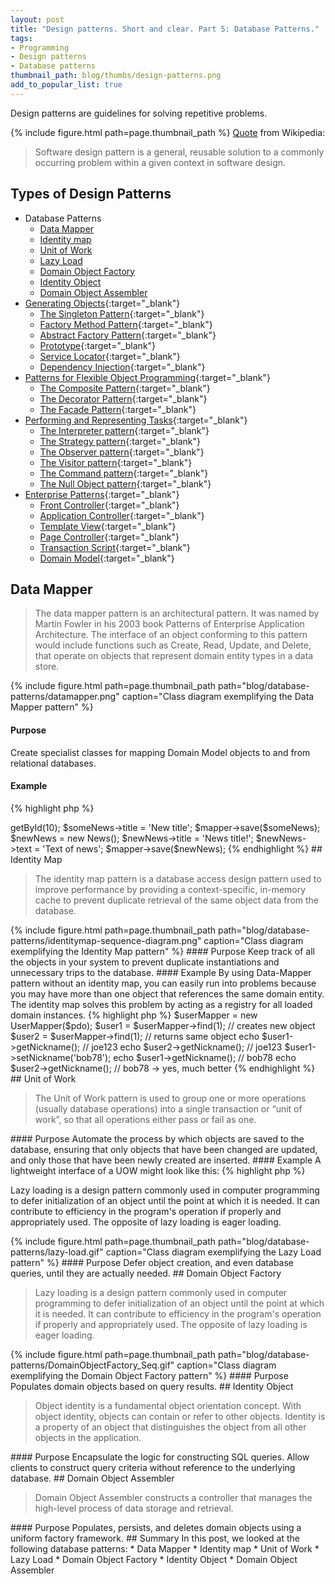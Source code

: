```yaml
---
layout: post
title: "Design patterns. Short and clear. Part 5: Database Patterns."
tags:
- Programming
- Design patterns
- Database patterns
thumbnail_path: blog/thumbs/design-patterns.png
add_to_popular_list: true
---
```


Design patterns are guidelines for solving repetitive problems.

{% include figure.html path=page.thumbnail_path %}
[Quote](https://en.wikipedia.org/wiki/Software_design_pattern) from Wikipedia:
<blockquote>
  <p>
  Software design pattern is a general, reusable solution to a commonly occurring problem within a given context in software design.
  </p>
</blockquote>

## Types of Design Patterns

* Database Patterns
  * [Data Mapper](#data-mapper)
  * [Identity map](#identity-map)
  * [Unit of Work](#unit-of-work)
  * [Lazy Load](#lazy-load)
  * [Domain Object Factory](#domain-object-factory)
  * [Identity Object](#identity-object)
  * [Domain Object Assembler](#domain-object-assembler)
* [Generating Objects](https://it.badykov.com/blog/2018/10/07/generating-objects){:target="_blank"}
  * [The Singleton Pattern](https://it.badykov.com/blog/2018/10/07/generating-objects/#the-singleton-pattern){:target="_blank"}
  * [Factory Method Pattern](https://it.badykov.com/blog/2018/10/07/generating-objects/#factory-method-pattern){:target="_blank"}
  * [Abstract Factory Pattern](https://it.badykov.com/blog/2018/10/07/generating-objects/#abstract-factory-pattern){:target="_blank"}
  * [Prototype](https://it.badykov.com/blog/2018/10/07/generating-objects/#prototype){:target="_blank"}
  * [Service Locator](https://it.badykov.com/blog/2018/10/07/generating-objects/#service-locator){:target="_blank"}
  * [Dependency Injection](https://it.badykov.com/blog/2018/10/07/generating-objects/#dependency-injection){:target="_blank"}
* [Patterns for Flexible Object Programming](https://it.badykov.com/blog/2018/10/14/flexible-object-programming){:target="_blank"}
  * [The Composite Pattern](https://it.badykov.com/blog/2018/10/14/flexible-object-programming/#the-composite-pattern){:target="_blank"}
  * [The Decorator Pattern](https://it.badykov.com/blog/2018/10/14/flexible-object-programming/#the-decorator-pattern){:target="_blank"}
  * [The Facade Pattern](https://it.badykov.com/blog/2018/10/14/flexible-object-programming/#the-facade-pattern){:target="_blank"}
* [Performing and Representing Tasks](https://it.badykov.com/blog/2018/10/21/performing-and-representing-tasks){:target="_blank"}
  * [The Interpreter pattern](https://it.badykov.com/blog/2018/10/21/performing-and-representing-tasks/#the-interpreter-pattern){:target="_blank"}
  * [The Strategy pattern](https://it.badykov.com/blog/2018/10/21/performing-and-representing-tasks/#the-strategy-pattern){:target="_blank"}
  * [The Observer pattern](https://it.badykov.com/blog/2018/10/21/performing-and-representing-tasks/#the-observer-pattern){:target="_blank"}
  * [The Visitor pattern](https://it.badykov.com/blog/2018/10/21/performing-and-representing-tasks/#the-visitor-pattern){:target="_blank"}
  * [The Command pattern](https://it.badykov.com/blog/2018/10/21/performing-and-representing-tasks/#the-command-pattern){:target="_blank"}
  * [The Null Object pattern](https://it.badykov.com/blog/2018/10/21/performing-and-representing-tasks/#the-null-object-pattern){:target="_blank"}
* [Enterprise Patterns](https://it.badykov.com/blog/2018/10/28/enterprise-patterns/){:target="_blank"}
  * [Front Controller](https://it.badykov.com/blog/2018/10/28/enterprise-patterns/#front-controller){:target="_blank"}
  * [Application Controller](https://it.badykov.com/blog/2018/10/28/enterprise-patterns/#application-controller){:target="_blank"}
  * [Template View](https://it.badykov.com/blog/2018/10/28/enterprise-patterns/#template-view){:target="_blank"}
  * [Page Controller](https://it.badykov.com/blog/2018/10/28/enterprise-patterns/#page-controller){:target="_blank"}
  * [Transaction Script](https://it.badykov.com/blog/2018/10/28/enterprise-patterns/#transaction-script){:target="_blank"}
  * [Domain Model](https://it.badykov.com/blog/2018/10/28/enterprise-patterns/#domain-model){:target="_blank"}
  
## Data Mapper

<blockquote>
  <p>
 The data mapper pattern is an architectural pattern. It was named by Martin Fowler in his 2003 book Patterns of Enterprise Application Architecture. The interface of an object conforming to this pattern would include functions such as Create, Read, Update, and Delete, that operate on objects that represent domain entity types in a data store.  </p>
</blockquote>
{% include figure.html path=page.thumbnail_path path="blog/database-patterns/datamapper.png" caption="Class diagram exemplifying the Data Mapper pattern" %}

#### Purpose

 Create specialist classes for mapping Domain Model objects to and from relational databases.
 
#### Example

{% highlight php %}
<?php
class NewsMapper
{
    ....
    public function save(News $news) { ... }
    public function getById($id) { ... }
    public function findLatestNews() { ... }
}

$mapper = new NewsMapper($pdo);
$someNews = $mapper->getById(10);
$someNews->title = 'New title'; 
$mapper->save($someNews);

$newNews = new News();
$newNews->title = 'News title!';
$newNews->text = 'Text of news';
$mapper->save($newNews);
{% endhighlight %}


## Identity Map

<blockquote>
  <p>
 The identity map pattern is a database access design pattern used to improve performance by providing a context-specific, in-memory cache to prevent duplicate retrieval of the same object data from the database.  </p>
</blockquote>
{% include figure.html path=page.thumbnail_path path="blog/database-patterns/identitymap-sequence-diagram.png" caption="Class diagram exemplifying the Identity Map pattern" %}

#### Purpose

Keep track of all the objects in your system to prevent duplicate instantiations and unnecessary trips to the database.

#### Example 

By using Data-Mapper pattern without an identity map, you can easily run into problems because you may have more than one object that references the same domain entity.
The identity map solves this problem by acting as a registry for all loaded domain instances.
{% highlight php %}
   $userMapper = new UserMapper($pdo);
 
   $user1 = $userMapper->find(1); // creates new object
   $user2 = $userMapper->find(1); // returns same object
 
   echo $user1->getNickname(); // joe123
   echo $user2->getNickname(); // joe123
 
   $user1->setNickname('bob78');
 
   echo $user1->getNickname(); // bob78
   echo $user2->getNickname(); // bob78 -> yes, much better
{% endhighlight %}

## Unit of Work

<blockquote>
  <p>
 The Unit of Work pattern is used to group one or more operations (usually database operations) into a single transaction or “unit of work”, so that all operations either pass or fail as one.  </p>
</blockquote>

#### Purpose

 Automate the process by which objects are saved to the database, ensuring that only objects that have been changed are updated, and only those that have been newly created are inserted.

#### Example 
A lightweight interface of a UOW might look like this:

{% highlight php %}
<?php
namespace ModelRepository;
use ModelEntityInterface;

interface UnitOfWorkInterface
{
    public function fetchById($id);
    public function registerNew(EntityInterface $entity);
    public function registerClean(EntityInterface $entity);
    public function registerDirty(EntityInterface $entity);
    public function registerDeleted(EntityInterface $entity);
    public function commit();
    public function rollback();
    public function clear();
}

{% endhighlight %}

## Lazy Load

<blockquote>
  <p>
  Lazy loading is a design pattern commonly used in computer programming to defer initialization of an object until the point at which it is needed. It can contribute to efficiency in the program's operation if properly and appropriately used. The opposite of lazy loading is eager loading. 
  </p>
</blockquote>
{% include figure.html path=page.thumbnail_path path="blog/database-patterns/lazy-load.gif" caption="Class diagram exemplifying the Lazy Load pattern" %}

#### Purpose

Defer object creation, and even database queries, until they are actually needed.

## Domain Object Factory

<blockquote>
  <p>
  Lazy loading is a design pattern commonly used in computer programming to defer initialization of an object until the point at which it is needed. It can contribute to efficiency in the program's operation if properly and appropriately used. The opposite of lazy loading is eager loading. 
  </p>
</blockquote>
{% include figure.html path=page.thumbnail_path path="blog/database-patterns/DomainObjectFactory_Seq.gif" caption="Class diagram exemplifying the Domain Object Factory pattern" %}

#### Purpose

Populates domain objects based on query results.

## Identity Object

<blockquote>
  <p>
  Object identity is a fundamental object orientation concept. With object identity, objects can contain or refer to other objects. Identity is a property of an object that distinguishes the object from all other objects in the application.
  </p>
</blockquote>

#### Purpose

Encapsulate the logic for constructing SQL queries. Allow clients to construct query criteria without reference to the underlying database. 

## Domain Object Assembler

<blockquote>
  <p>
  Domain Object Assembler constructs a controller that manages the high-level process of data storage and retrieval.
  </p>
</blockquote>

#### Purpose

Populates, persists, and deletes domain objects using a uniform factory framework.

## Summary

In this post, we looked at the following database patterns:

* Data Mapper
* Identity map
* Unit of Work
* Lazy Load
* Domain Object Factory
* Identity Object
* Domain Object Assembler






